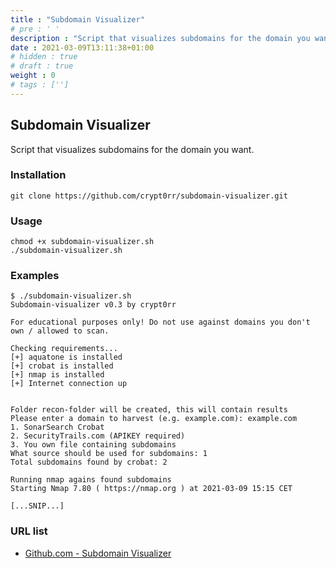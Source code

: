 ```yaml
---
title : "Subdomain Visualizer"
# pre : ' '
description : "Script that visualizes subdomains for the domain you want."
date : 2021-03-09T13:11:38+01:00
# hidden : true
# draft : true
weight : 0
# tags : ['']
---
```


## Subdomain Visualizer

Script that visualizes subdomains for the domain you want.

### Installation

```plain
git clone https://github.com/crypt0rr/subdomain-visualizer.git
```

### Usage

```plain
chmod +x subdomain-visualizer.sh
./subdomain-visualizer.sh
```

### Examples

```plain
$ ./subdomain-visualizer.sh 
Subdomain-visualizer v0.3 by crypt0rr

For educational purposes only! Do not use against domains you don't own / allowed to scan.

Checking requirements...
[+] aquatone is installed
[+] crobat is installed
[+] nmap is installed
[+] Internet connection up


Folder recon-folder will be created, this will contain results
Please enter a domain to harvest (e.g. example.com): example.com
1. SonarSearch Crobat
2. SecurityTrails.com (APIKEY required)
3. You own file containing subdomains
What source should be used for subdomains: 1
Total subdomains found by crobat: 2

Running nmap agains found subdomains
Starting Nmap 7.80 ( https://nmap.org ) at 2021-03-09 15:15 CET

[...SNIP...]
```

### URL list

* [Github.com - Subdomain Visualizer](https://github.com/crypt0rr/subdomain-visualizer)
